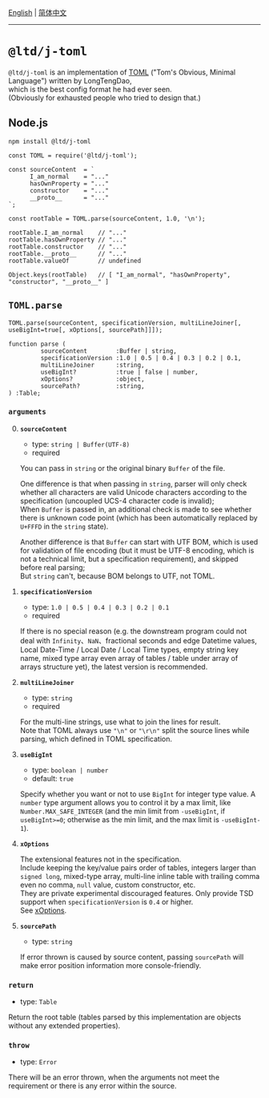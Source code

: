 ﻿
[English](https://GitHub.com/LongTengDao/j-toml/tree/master/docs/English/) | [简体中文](https://GitHub.com/LongTengDao/j-toml/tree/master/docs/简体中文/)
___
`@ltd/j-toml`
=============

`@ltd/j-toml` is an implementation of [TOML](https://TOML.io/) ("Tom's Obvious, Minimal Language") written by LongTengDao,  
which is the best config format he had ever seen.  
(Obviously for exhausted people who tried to design that.)

Node.js
-------

```
npm install @ltd/j-toml
```

```
const TOML = require('@ltd/j-toml');

const sourceContent  = `
      I_am_normal    = "..."
      hasOwnProperty = "..."
      constructor    = "..."
      __proto__      = "..."
`;

const rootTable = TOML.parse(sourceContent, 1.0, '\n');

rootTable.I_am_normal    // "..."
rootTable.hasOwnProperty // "..."
rootTable.constructor    // "..."
rootTable.__proto__      // "..."
rootTable.valueOf        // undefined

Object.keys(rootTable)   // [ "I_am_normal", "hasOwnProperty", "constructor", "__proto__" ]
```

`TOML.parse`
------------

```
TOML.parse(sourceContent, specificationVersion, multiLineJoiner[, useBigInt=true[, xOptions[, sourcePath]]]);
```

```
function parse (
         sourceContent        :Buffer | string,
         specificationVersion :1.0 | 0.5 | 0.4 | 0.3 | 0.2 | 0.1,
         multiLineJoiner      :string,
         useBigInt?           :true | false | number,
         xOptions?            :object,
         sourcePath?          :string,
) :Table;
```

### `arguments`

0.  **`sourceContent`**
    
    *   type: `string | Buffer(UTF-8)`
    *   required
    
    You can pass in `string` or the original binary `Buffer` of the file.
    
    One difference is that when passing in `string`, parser will only check whether all characters are valid Unicode characters according to the specification (uncoupled UCS-4 character code is invalid);  
    When `Buffer` is passed in, an additional check is made to see whether there is unknown code point (which has been automatically replaced by `U+FFFD` in the `string` state).
    
    Another difference is that `Buffer` can start with UTF BOM, which is used for validation of file encoding (but it must be UTF-8 encoding, which is not a technical limit, but a specification requirement), and skipped before real parsing;  
    But `string` can't, because BOM belongs to UTF, not TOML.
    
1.  **`specificationVersion`**
    
    *   type: `1.0 | 0.5 | 0.4 | 0.3 | 0.2 | 0.1`
    *   required
    
    If there is no special reason (e.g. the downstream program could not deal with `Infinity`、`NaN`、fractional seconds and edge Datetime values, Local Date-Time / Local Date / Local Time types, empty string key name, mixed type array even array of tables / table under array of arrays structure yet), the latest version is recommended.
    
2.  **`multiLineJoiner`**
    
    *   type: `string`
    *   required
    
    For the multi-line strings, use what to join the lines for result.  
    Note that TOML always use `"\n"` or `"\r\n"` split the source lines while parsing, which defined in TOML specification.
    
3.  **`useBigInt`**
    
    *   type: `boolean | number`
    *   default: `true`
    
    Specify whether you want or not to use `BigInt` for integer type value. A `number` type argument allows you to control it by a max limit, like `Number.MAX_SAFE_INTEGER` (and the min limit from `-useBigInt`, if `useBigInt>=0`; otherwise as the min limit, and the max limit is `-useBigInt-1`).
    
4.  **`xOptions`**
    
    The extensional features not in the specification.  
    Include keeping the key/value pairs order of tables, integers larger than `signed long`, mixed-type array, multi-line inline table with trailing comma even no comma, `null` value, custom constructor, etc.  
    They are private experimental discouraged features. Only provide TSD support when `specificationVersion` is `0.4` or higher.  
    See [xOptions](https://GitHub.com/LongTengDao/j-toml/blob/master/docs/English/xOptions.md).
    
5.  **`sourcePath`**
    
    *   type: `string`
    
    If error thrown is caused by source content, passing `sourcePath` will make error position information more console-friendly.

### `return`

*   type: `Table`

Return the root table (tables parsed by this implementation are objects without any extended properties).

### `throw`

*   type: `Error`

There will be an error thrown, when the arguments not meet the requirement or there is any error within the source.
